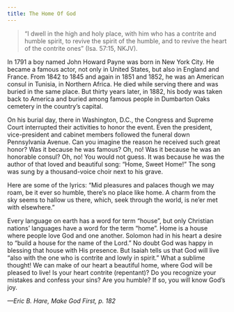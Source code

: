 ```yaml
---
title: The Home Of God
---
```


> <p></p>
> “I dwell in the high and holy place, with him who has a contrite and humble spirit, to revive the spirit of the humble, and to revive the heart of the contrite ones” (Isa. 57:15, NKJV).

In 1791 a boy named John Howard Payne was born in New York City. He became a famous actor, not only in United States, but also in England and France. From 1842 to 1845 and again in 1851 and 1852, he was an American consul in Tunisia, in Northern Africa. He died while serving there and was buried in the same place. But thirty years later, in 1882, his body was taken back to America and buried among famous people in Dumbarton Oaks cemetery in the country’s capital.

On his burial day, there in Washington, D.C., the Congress and Supreme Court interrupted their activities to honor the event. Even the president, vice-president and cabinet members followed the funeral down Pennsylvania Avenue. Can you imagine the reason he received such great honor? Was it because he was famous? Oh, no! Was it because he was an honorable consul? Oh, no! You would not guess. It was because he was the author of that loved and beautiful song: “Home, Sweet Home!” The song was sung by a thousand-voice choir next to his grave.

Here are some of the lyrics: “Mid pleasures and palaces though we may roam, be it ever so humble, there’s no place like home. A charm from the sky seems to hallow us there, which, seek through the world, is ne’er met with elsewhere.”

Every language on earth has a word for term “house”, but only Christian nations’ languages have a word for the term “home”. Home is a house where people love God and one another. Solomon had in his heart a desire to “build a house for the name of the Lord.” No doubt God was happy in blessing that house with His presence. But Isaiah tells us that God will live “also with the one who is contrite and lowly in spirit.” What a sublime thought! We can make of our heart a beautiful home, where God will be pleased to live! Is your heart contrite (repentant)? Do you recognize your mistakes and confess your sins? Are you humble? If so, you will know God’s joy.

_—Eric B. Hare, Make God First, p. 182_